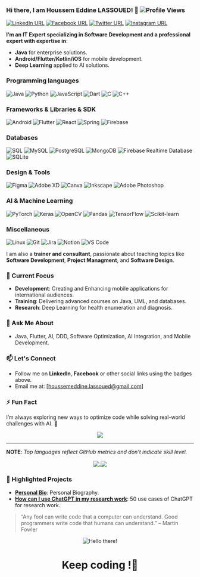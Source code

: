### Hi there, I am Houssem Eddine LASSOUED! 👋  ![Profile Views](https://komarev.com/ghpvc/?username=houssemeddinelassoued&color=blue&base=1200&abbreviated=false)

[![LinkedIn URL](https://img.shields.io/static/v1?color=blue&label=LinkedIn&logo=linkedin&logoColor=white&style=for-the-badge&message=Connect)](https://www.linkedin.com/in/houssemeddinelassoued/)
[![Facebook URL](https://img.shields.io/static/v1?color=blue&label=Facebook&logo=Facebook&logoColor=white&style=for-the-badge&message=Connect)](https://www.facebook.com/HoussemE.Lassoued)
[![Twitter URL](https://img.shields.io/static/v1?color=black&label=X&logo=x&logoColor=white&style=for-the-badge&message=Follow)](https://x.com/HoussemLassoued)
[![Instagram URL](https://img.shields.io/static/v1?color=red&label=Instagram&logo=Instagram&logoColor=white&style=for-the-badge&message=follow)](https://www.instagram.com/houssemeddinelassoued)

**I’m an IT Expert specializing in Software Development and a professional expert with expertise in**:  
- **Java** for enterprise solutions.
- **Android/Flutter/Kotlin/iOS** for mobile development. 
- **Deep Learning** applied to AI solutions.

### Programming languages
![Java](https://img.shields.io/badge/Java-ED8B00?style=for-the-badge&logo=java&logoColor=white)
![Python](https://img.shields.io/badge/Python-3776AB?style=for-the-badge&logo=python&logoColor=white)
![JavaScript](https://img.shields.io/badge/JavaScript-F7DF1E?style=for-the-badge&logo=javascript&logoColor=black)
![Dart](https://img.shields.io/badge/Dart-0175C2?style=for-the-badge&logo=dart&logoColor=white)
![C](https://img.shields.io/badge/C-00599C?style=for-the-badge&logo=c&logoColor=white)
![C++](https://img.shields.io/badge/C++-00599C?style=for-the-badge&logo=cplusplus&logoColor=white)

### Frameworks & Libraries & SDK 
![Android](https://img.shields.io/badge/Android-green?style=for-the-badge&logo=android&logoColor=white)
![Flutter](https://img.shields.io/badge/Flutter-02569B?style=for-the-badge&logo=flutter&logoColor=white)
![React](https://img.shields.io/badge/React-61DAFB?style=for-the-badge&logo=react&logoColor=black)
![Spring](https://img.shields.io/badge/Spring-6DB33F?style=for-the-badge&logo=spring&logoColor=white)
![Firebase](https://img.shields.io/badge/Firebase-FFCA28?style=for-the-badge&logo=firebase&logoColor=black)

### Databases
![SQL](https://img.shields.io/badge/SQL-A7A4A1?style=for-the-badge&logo=sql&logoColor=white)
![MySQL](https://img.shields.io/badge/MySQL-4479A1?style=for-the-badge&logo=mysql&logoColor=white)
![PostgreSQL](https://img.shields.io/badge/PostgreSQL-336791?style=for-the-badge&logo=postgresql&logoColor=white)
![MongoDB](https://img.shields.io/badge/MongoDB-47A248?style=for-the-badge&logo=mongodb&logoColor=white)
![Firebase Realtime Database](https://img.shields.io/badge/Firebase-FCA028?style=for-the-badge&logo=firebase&logoColor=black)
![SQLite](https://img.shields.io/badge/SQLite-003B57?style=for-the-badge&logo=sqlite&logoColor=white)

### Design & Tools
![Figma](https://img.shields.io/badge/Figma-F24E1E?style=for-the-badge&logo=figma&logoColor=white)
![Adobe XD](https://img.shields.io/badge/Adobe%20XD-FF61F6?style=for-the-badge&logo=adobe-xd&logoColor=white)
![Canva](https://img.shields.io/badge/Canva-00C4CC?style=for-the-badge&logo=canva&logoColor=white)
![Inkscape](https://img.shields.io/badge/Inkscape-000000?style=for-the-badge&logo=inkscape&logoColor=white)
![Adobe Photoshop](https://img.shields.io/badge/Adobe%20Photoshop-31A8FF?style=for-the-badge&logo=adobe-photoshop&logoColor=black)

### AI & Machine Learning
![PyTorch](https://img.shields.io/badge/PyTorch-EE4C2C?style=for-the-badge&logo=pytorch&logoColor=white)
![Keras](https://img.shields.io/badge/Keras-D00000?style=for-the-badge&logo=keras&logoColor=white)
![OpenCV](https://img.shields.io/badge/OpenCV-5C3EE8?style=for-the-badge&logo=opencv&logoColor=white)
![Pandas](https://img.shields.io/badge/Pandas-150458?style=for-the-badge&logo=pandas&logoColor=white)
![TensorFlow](https://img.shields.io/badge/TensorFlow-FF6F00?style=for-the-badge&logo=tensorflow&logoColor=white)
![Scikit-learn](https://img.shields.io/badge/Scikit--learn-F7931E?style=for-the-badge&logo=scikit-learn&logoColor=white)

### Miscellaneous
![Linux](https://img.shields.io/badge/Linux-FCC624?style=for-the-badge&logo=linux&logoColor=black)
![Git](https://img.shields.io/badge/Git-F05032?style=for-the-badge&logo=git&logoColor=white)
![Jira](https://img.shields.io/badge/Jira-0052CC?style=for-the-badge&logo=jira&logoColor=white)
![Notion](https://img.shields.io/badge/Notion-000000?style=for-the-badge&logo=notion&logoColor=white)
![VS Code](https://img.shields.io/badge/VS%20Code-007ACC?style=for-the-badge&logo=visual-studio-code&logoColor=white)

I am also a **trainer and consultant**, passionate about teaching topics like **Software Development**, **Project Managment**, and **Software Design**.

### 🌱 Current Focus  
- **Development**: Creating and Enhancing mobile applications for international audiences.  
- **Training**: Delivering advanced courses on Java, UML, and databases.  
- **Research**: Deep Learning for health enumeration and diagnosis.  

### 💬 Ask Me About  
- Java, Flutter, AI, DDD, Software Optimization, AI Integration, and Mobile Development.  

### 📫 Let's Connect  
- Follow me on **LinkedIn**, **Facebook** or other social links using the badges above.  
- Email me at: [houssemeddine.lassoued@gmail.com]  

### ⚡ Fun Fact  
I’m always exploring new ways to optimize code while solving real-world challenges with AI. 🚀  
<div align="center">
<a href="https://github.com/houssemeddinelassoued">
  <img align="center" src="https://github-profile-trophy.vercel.app/?username=houssemeddinelassoued&theme=flat&no-frame=false&margin-w=5&column=5&margin-w=10&margin-h=10" />
</a> 
<hr/>  
</div>

**NOTE**: *Top languages reflect GitHub metrics and don't indicate skill level.*  
<div align="center">
<a href="https://github.com/houssemeddinelassoued/">
  <img align="center" src="https://github-readme-stats.vercel.app/api?username=houssemeddinelassoued&count_private=true&show_icons=true&theme=radical&hide_border=false" />
</a>  
<a href="https://github.com/houssemeddinelassoued/">
  <img align="center" src="https://github-readme-stats.vercel.app/api/top-langs/?username=houssemeddinelassoued&layout=compact&theme=radical&hide_border=false" />
</a>
</div>

### 🚀 Highlighted Projects
- [**Personal Bio**](https://github.com/houssemeddinelassoued/Houssemeddinelassoued): Personal Biography.
- [**How can I use ChatGPT in my research work**](https://github.com/houssemeddinelassoued/ResearchChatGPT): 50 use cases of ChatGPT for research work.


> “Any fool can write code that a computer can understand. Good programmers write code that humans can understand.” – Martin Fowler

<div align="center">

  
![Hello there!](https://media1.giphy.com/media/v1.Y2lkPTc5MGI3NjExYW53aXo0OXlpM2lncXZuN3h6NGl0dzNqenFwamR3aG1keXR1cDk2aCZlcD12MV9pbnRlcm5hbF9naWZfYnlfaWQmY3Q9Zw/L8K62iTDkzGX6/giphy.gif)
  <h1>Keep coding !👋</h1>
</div>


